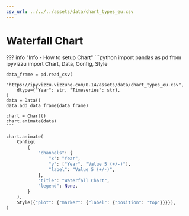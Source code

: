 ```yaml
---
csv_url: ../../../assets/data/chart_types_eu.csv
---
```


# Waterfall Chart

<div id="example_01"></div>

??? info "Info - How to setup Chart"
    ```python
    import pandas as pd
    from ipyvizzu import Chart, Data, Config, Style

    data_frame = pd.read_csv(
        "https://ipyvizzu.vizzuhq.com/0.14/assets/data/chart_types_eu.csv",
        dtype={"Year": str, "Timeseries": str},
    )
    data = Data()
    data.add_data_frame(data_frame)

    chart = Chart()
    chart.animate(data)
    ```

```python
chart.animate(
    Config(
        {
            "channels": {
                "x": "Year",
                "y": ["Year", "Value 5 (+/-)"],
                "label": "Value 5 (+/-)",
            },
            "title": "Waterfall Chart",
            "legend": None,
        }
    ),
    Style({"plot": {"marker": {"label": {"position": "top"}}}}),
)
```

<script src="./waterfall_rectangle_negative_1dis_1con.js"></script>
